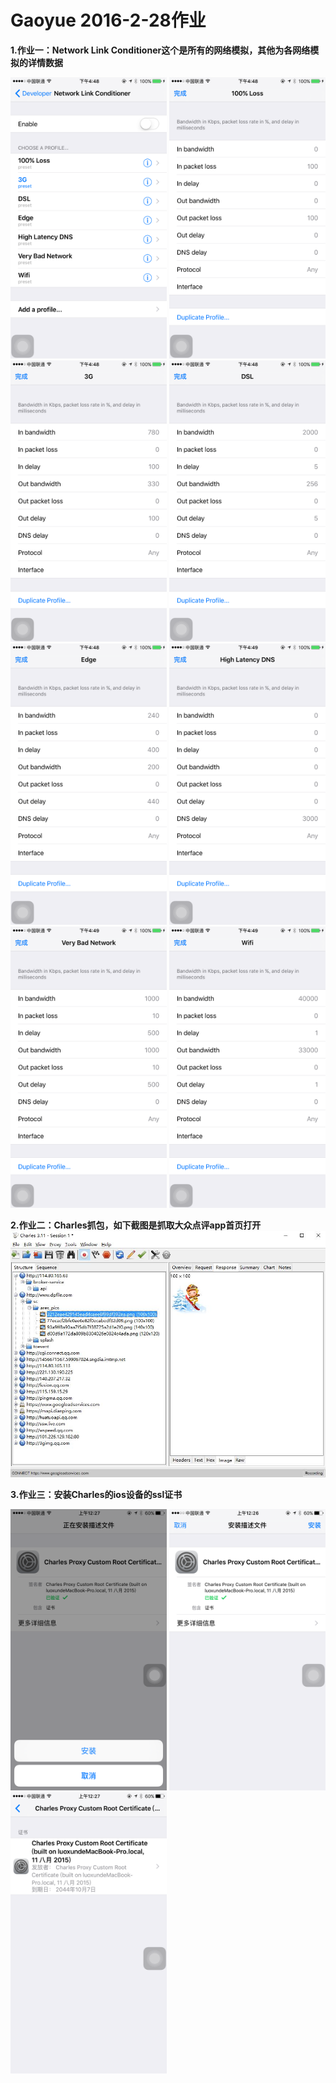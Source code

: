 # Gaoyue 2016-2-28作业

**1.作业一：Network Link Conditioner这个是所有的网络模拟，其他为各网络模拟的详情数据**

<img src="https://raw.githubusercontent.com/Test-Seven/Gaoyue/master/img/IMG_0912.PNG" width="250px" height="450px" />
<img src="https://raw.githubusercontent.com/Test-Seven/Gaoyue/master/img/IMG_0913.PNG" width="250px" height="450px" />
<img src="https://raw.githubusercontent.com/Test-Seven/Gaoyue/master/img/IMG_0914.PNG" width="250px" height="450px" />
<img src="https://raw.githubusercontent.com/Test-Seven/Gaoyue/master/img/IMG_0915.PNG" width="250px" height="450px" />
<img src="https://raw.githubusercontent.com/Test-Seven/Gaoyue/master/img/IMG_0916.PNG" width="250px" height="450px" />
<img src="https://raw.githubusercontent.com/Test-Seven/Gaoyue/master/img/IMG_0917.PNG" width="250px" height="450px" />
<img src="https://raw.githubusercontent.com/Test-Seven/Gaoyue/master/img/IMG_0918.PNG" width="250px" height="450px" />
<img src="https://raw.githubusercontent.com/Test-Seven/Gaoyue/master/img/IMG_0919.PNG" width="250px" height="450px" />

**2.作业二：Charles抓包，如下截图是抓取大众点评app首页打开**
![Charles抓包](https://raw.githubusercontent.com/Test-Seven/Gaoyue/master/img/charles.jpg)

**3.作业三：安装Charles的ios设备的ssl证书**

<img src="https://raw.githubusercontent.com/Test-Seven/Gaoyue/master/img/IMG_0926.PNG" width="250px" height="450px" />
<img src="https://raw.githubusercontent.com/Test-Seven/Gaoyue/master/img/IMG_0925.PNG" width="250px" height="450px" />
<img src="https://raw.githubusercontent.com/Test-Seven/Gaoyue/master/img/IMG_0927.PNG" width="250px" height="450px" />
